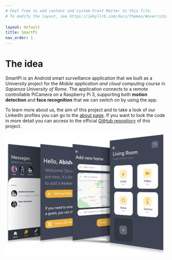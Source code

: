 ```yaml
---
# Feel free to add content and custom Front Matter to this file.
# To modify the layout, see https://jekyllrb.com/docs/themes/#overriding-theme-defaults

layout: default
title: SmartPi
nav_order: 1
---
```


#  The idea

SmartPi is an Android smart surveillance application that we built as a University project for the *Mobile application and cloud computing course* in *Sapienza University of Rome*. The application connects to a remote controllable PiCamera on a Raspberry Pi 3, supporting both **motion detection** and **face recognition** that we can switch on by using the app.

To learn more about us, the aim of this project and to take a look of our LinkedIn profiles you can go to the [about page](https://sergiopicca.github.io/smartPi-app/pages/about.html). If you want to look the code in more detail you can access to the official [GitHub repository](https://github.com/sergiopicca/smartPi-app/) of this project.

![Overview of the app](images/overview.png)
